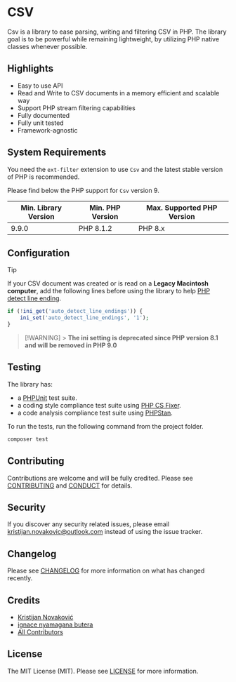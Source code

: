 # CSV

Csv is a library to ease parsing, writing and filtering CSV in PHP.
The library goal is to be powerful while remaining lightweight,
by utilizing PHP native classes whenever possible.

## Highlights

-   Easy to use API
-   Read and Write to CSV documents in a memory efficient and scalable way
-   Support PHP stream filtering capabilities
-   Fully documented
-   Fully unit tested
-   Framework-agnostic

## System Requirements

You need the `ext-filter` extension to use `Csv` and the latest stable version of PHP is recommended.

Please find below the PHP support for `Csv` version 9.

| Min. Library Version | Min. PHP Version | Max. Supported PHP Version |
| -------------------- | ---------------- | -------------------------- |
| 9.9.0                | PHP 8.1.2        | PHP 8.x                    |

<!-- ## Install

Install `Csv` using Composer.

```bash
composer require league/csv:^9.0
``` -->

## Configuration

> [!TIP]
> If your CSV document was created or is read on a **Legacy Macintosh computer**, add the following lines before
> using the library to help [PHP detect line ending](http://php.net/manual/en/function.fgetcsv.php#refsect1-function.fgetcsv-returnvalues).

```php
if (!ini_get('auto_detect_line_endings')) {
    ini_set('auto_detect_line_endings', '1');
}
```

> [!WARNING] > **The ini setting is deprecated since PHP version 8.1 and will be removed in PHP 9.0**

## Testing

The library has:

-   a [PHPUnit](https://phpunit.de) test suite.
-   a coding style compliance test suite using [PHP CS Fixer](https://cs.symfony.com/).
-   a code analysis compliance test suite using [PHPStan](https://github.com/phpstan/phpstan).

To run the tests, run the following command from the project folder.

```bash
composer test
```

## Contributing

Contributions are welcome and will be fully credited. Please see [CONTRIBUTING](.github/CONTRIBUTING.md) and [CONDUCT](.github/CODE_OF_CONDUCT.md) for details.

## Security

If you discover any security related issues, please email kristijan.novakovic@outlook.com instead of using the issue tracker.

## Changelog

Please see [CHANGELOG](CHANGELOG.md) for more information on what has changed recently.

## Credits

-   [Kristijan Novaković](https://github.com/eldair)
-   [ignace nyamagana butera](https://github.com/nyamsprod)
-   [All Contributors](https://github.com/thephpleague/csv/graphs/contributors)

## License

The MIT License (MIT). Please see [LICENSE](LICENSE) for more information.
